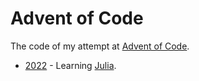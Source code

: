 # Advent of Code

The code of my attempt at [Advent of Code](https://adventofcode.com/).

* [2022](https://github.com/voroninman/advent-of-code/tree/main/2022) - Learning [Julia](https://julialang.org/).
